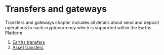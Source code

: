 # Transfers and gateways

Transfers and gateways chapter includes all details about send and deposit operations to each cryptocurrency which is supported within the Earths Platform.

1. [Earths transfers](/mobile-apps/iOS/transfers-and-gateways/earths-transfers.md)
2. [Asset transfers](/mobile-apps/iOS/transfers-and-gateways/asset-transfers.md)
